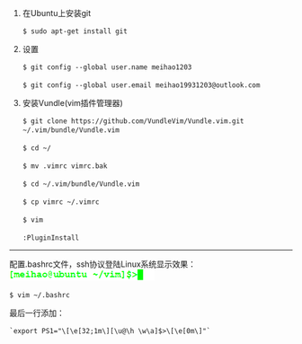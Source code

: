 1.  在Ubuntu上安装git

		$ sudo apt-get install git
	
2.  设置

		$ git config --global user.name meihao1203
	
		$ git config --global user.email meihao19931203@outlook.com
	
3.  安装Vundle(vim插件管理器)

		$ git clone https://github.com/VundleVim/Vundle.vim.git   ~/.vim/bundle/Vundle.vim

		$ cd ~/
	
		$ mv .vimrc vimrc.bak
	
		$ cd ~/.vim/bundle/Vundle.vim
	
		$ cp vimrc ~/.vimrc
		
		$ vim
	
		:PluginInstall


----------
配置.bashrc文件，ssh协议登陆Linux系统显示效果：![img.png](https://github.com/meihao1203/Vim/blob/master/img.png)
	
	$ vim ~/.bashrc
最后一行添加：
	
	`export PS1="\[\e[32;1m\][\u@\h \w\a]$>\[\e[0m\]"`
